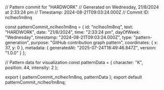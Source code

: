 // Pattern commit for "HARDWORK"
// Generated on Wednesday, 21/8/2024 at 2:33:24 pm
// Timestamp: 2024-08-21T09:03:24.000Z
// Commit ID: nclheo1m8nq

const patternCommit_nclheo1m8nq = {
  id: "nclheo1m8nq",
  text: "HARDWORK",
  date: "21/8/2024",
  time: "2:33:24 pm",
  dayOfWeek: "Wednesday",
  timestamp: "2024-08-21T09:03:24.000Z",
  type: "pattern-generation",
  purpose: "GitHub contribution graph pattern",
  coordinates: {
    x: 37,
    y: 0
  },
  metadata: {
    generatedAt: "2025-07-24T18:49:46.847Z",
    version: "1.0.0"
  }
};

// Pattern data for visualization
const patternData = {
  character: "K",
  position: 44,
  intensity: 2
};

export { patternCommit_nclheo1m8nq, patternData };
export default patternCommit_nclheo1m8nq;
